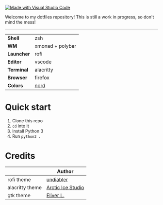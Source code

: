 [![Made with Visual Studio Code](https://img.shields.io/badge/Made%20with-Visual%20Studio%20Code-informational?style=flat-square&logo=visualstudiocode)](https://github.com/Microsoft/vscode)

Welcome to my dotfiles repository! This is still a work in progress, so don't mind the mess!

---

|              |                                                 |
| ------------ | ----------------------------------------------- |
| **Shell**    | zsh                                             |
| **WM**       | xmonad + polybar                                |
| **Launcher** | rofi                                            |
| **Editor**   | vscode                                          |
| **Terminal** | alacritty                                       |
| **Browser**  | firefox                                         |
| **Colors**   | [nord](https://github.com/arcticicestudio/nord) |

# Quick start

1. Clone this repo
2. `cd` into it
3. Install Python 3
4. Run `python3 .`

# Credits

|                 | Author                                                                 |
| --------------- | ---------------------------------------------------------------------- |
| rofi theme      | [undiabler](https://github.com/undiabler/nord-rofi-theme)              |
| alacritty theme | [Arctic Ice Studio](https://github.com/arcticicestudio/nord-alacritty) |
| gtk theme       | [Eliver L.](https://github.com/EliverLara/Nordic)                      |
